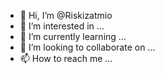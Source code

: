 - 👋 Hi, I’m @Riskizatmio
- 👀 I’m interested in ...
- 🌱 I’m currently learning ...
- 💞️ I’m looking to collaborate on ...
- 📫 How to reach me ...

<!---
Riskizatmio/Riskizatmio is a ✨ special ✨ repository because its `README.md` (this file) appears on your GitHub profile.
You can click the Preview link to take a look at your changes.
--->
